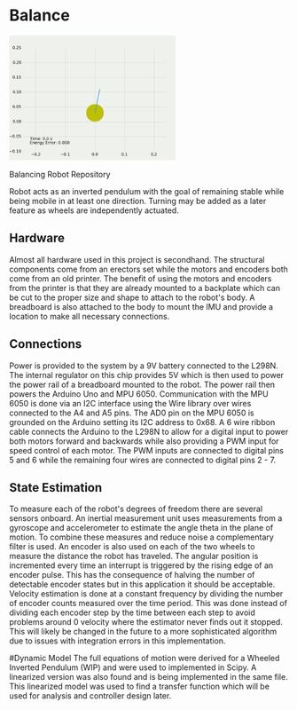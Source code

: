 # Balance
<img src="./Images/WIP_Dynamics.gif" width="300" />

Balancing Robot Repository

Robot acts as an inverted pendulum with the goal of remaining stable while being mobile in at least one direction. Turning may be added as a later feature as wheels are independently actuated.

## Hardware
Almost all hardware used in this project is secondhand. The structural components come from an erectors set while the motors and encoders both come from an old printer. The benefit of using the motors and encoders from the printer is that they are already mounted to a backplate which can be cut to the proper size and shape to attach to the robot's body. A breadboard is also attached to the body to mount the IMU and provide a location to make all necessary connections.

## Connections
Power is provided to the system by a 9V battery connected to the L298N. The internal regulator on this chip provides 5V which is then used to power the power rail of a breadboard mounted to the robot. The power rail then powers the Arduino Uno and MPU 6050. Communication with the MPU 6050 is done via an I2C interface using the Wire library over wires connected to the A4 and A5 pins. The AD0 pin on the MPU 6050 is grounded on the Arduino setting its I2C address to 0x68. A 6 wire ribbon cable connects the Arduino to the L298N to allow for a digital input to power both motors forward and backwards while also providing a PWM input for speed control of each motor. The PWM inputs are connected to digital pins 5 and 6 while the remaining four wires are connected to digital pins 2 - 7.

## State Estimation
To measure each of the robot's degrees of freedom there are several sensors onboard. An inertial measurement unit uses measurements from a gyroscope and accelerometer to estimate the angle theta in the plane of motion. To combine these measures and reduce noise a complementary filter is used. An encoder is also used on each of the two wheels to measure the distance the robot has traveled. The angular position is incremented every time an interrupt is triggered by the rising edge of an encoder pulse. This has the consequence of halving the number of detectable encoder states but in this application it should be acceptable. Velocity estimation is done at a constant frequency by dividing the number of encoder counts measured over the time period. This was done instead of dividing each encoder step by the time between each step to avoid problems around 0 velocity where the estimator never finds out it stopped. This will likely be changed in the future to a more sophisticated algorithm due to issues with integration errors in this implementation.

#Dynamic Model
The full equations of motion were derived for a Wheeled Inverted Pendulum (WIP) and were used to implemented in Scipy. A linearized version was also found and is being implemented in the same file. This linearized model was used to find a transfer function which will be used for analysis and controller design later.
